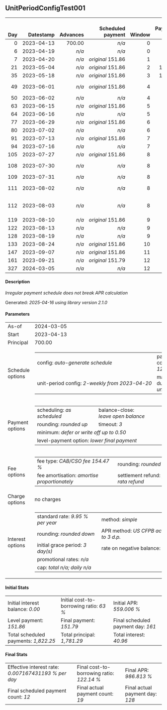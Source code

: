 <h2>UnitPeriodConfigTest001</h2>
<table>
    <thead style="vertical-align: bottom;">
        <th style="text-align: right;">Day</th>
        <th style="text-align: right;">Datestamp</th>
        <th style="text-align: right;">Advances</th>
        <th style="text-align: right;">Scheduled payment</th>
        <th style="text-align: right;">Window</th>
        <th style="text-align: right;">Payment due</th>
        <th style="text-align: right;">Actual payments</th>
        <th style="text-align: right;">Generated payment</th>
        <th style="text-align: right;">Net effect</th>
        <th style="text-align: right;">Payment status</th>
        <th style="text-align: right;">Balance status</th>
        <th style="text-align: right;">Simple interest</th>
        <th style="text-align: right;">New interest</th>
        <th style="text-align: right;">New charges</th>
        <th style="text-align: right;">Principal portion</th>
        <th style="text-align: right;">Fee portion</th>
        <th style="text-align: right;">Interest portion</th>
        <th style="text-align: right;">Charges portion</th>
        <th style="text-align: right;">Fee refund</th>
        <th style="text-align: right;">Principal balance</th>
        <th style="text-align: right;">Fee balance</th>
        <th style="text-align: right;">Interest balance</th>
        <th style="text-align: right;">Charges balance</th>
        <th style="text-align: right;">Settlement figure</th>
        <th style="text-align: right;">Fee refund if&nbsp;settled</th>
    </thead>
    <tr style="text-align: right;">
        <td class="ci00">0</td>
        <td class="ci01" style="white-space: nowrap;">2023-04-13</td>
        <td class="ci02">700.00</td>
        <td class="ci03" style="white-space: nowrap;"><i>n/a<i></td>
        <td class="ci04">0</td>
        <td class="ci05">0.00</td>
        <td class="ci06"><i>n/a</i></td>
        <td class="ci07"><i>n/a</i></td>
        <td class="ci08">0.00</td>
        <td class="ci09"><i>none&nbsp;scheduled</i></td>
        <td class="ci10">open</td>
        <td class="ci13">0.0000</td>
        <td class="ci14">0.0000</td>
        <td class="ci15"><i>n/a</i></td>
        <td class="ci16">0.00</td>
        <td class="ci17">0.00</td>
        <td class="ci18">0.00</td>
        <td class="ci19">0.00</td>
        <td class="ci20">0.00</td>
        <td class="ci21">700.00</td>
        <td class="ci22">1,081.29</td>
        <td class="ci23">0.0000</td>
        <td class="ci24">0.00</td>
        <td class="ci25">1,781.29</td>
        <td class="ci26">1,081.29</td>
    </tr>
    <tr style="text-align: right;">
        <td class="ci00">6</td>
        <td class="ci01" style="white-space: nowrap;">2023-04-19</td>
        <td class="ci02"><i>n/a</i></td>
        <td class="ci03" style="white-space: nowrap;"><i>n/a<i></td>
        <td class="ci04">0</td>
        <td class="ci05">0.00</td>
        <td class="ci06"><i>confirmed</i>&nbsp;172.75</td>
        <td class="ci07"><i>n/a</i></td>
        <td class="ci08">172.75</td>
        <td class="ci09"><i>extra&nbsp;payment</i></td>
        <td class="ci10">open</td>
        <td class="ci13">2.9135</td>
        <td class="ci14">2.9135</td>
        <td class="ci15"><i>n/a</i></td>
        <td class="ci16">66.74</td>
        <td class="ci17">103.10</td>
        <td class="ci18">2.91</td>
        <td class="ci19">0.00</td>
        <td class="ci20">1,041.00</td>
        <td class="ci21">633.26</td>
        <td class="ci22">978.19</td>
        <td class="ci23">0.0000</td>
        <td class="ci24">0.00</td>
        <td class="ci25">570.45</td>
        <td class="ci26">1,041.00</td>
    </tr>
    <tr style="text-align: right;">
        <td class="ci00">7</td>
        <td class="ci01" style="white-space: nowrap;">2023-04-20</td>
        <td class="ci02"><i>n/a</i></td>
        <td class="ci03" style="white-space: nowrap;"><i>original</i> 151.86</td>
        <td class="ci04">1</td>
        <td class="ci05">0.00</td>
        <td class="ci06"><i>n/a</i></td>
        <td class="ci07"><i>n/a</i></td>
        <td class="ci08">0.00</td>
        <td class="ci09"><i>nothing&nbsp;due</i></td>
        <td class="ci10">open</td>
        <td class="ci13">0.4393</td>
        <td class="ci14">0.4393</td>
        <td class="ci15"><i>n/a</i></td>
        <td class="ci16">0.00</td>
        <td class="ci17">0.00</td>
        <td class="ci18">0.00</td>
        <td class="ci19">0.00</td>
        <td class="ci20">1,034.28</td>
        <td class="ci21">633.26</td>
        <td class="ci22">978.19</td>
        <td class="ci23">0.4393</td>
        <td class="ci24">0.00</td>
        <td class="ci25">577.60</td>
        <td class="ci26">1,034.28</td>
    </tr>
    <tr style="text-align: right;">
        <td class="ci00">21</td>
        <td class="ci01" style="white-space: nowrap;">2023-05-04</td>
        <td class="ci02"><i>n/a</i></td>
        <td class="ci03" style="white-space: nowrap;"><i>original</i> 151.86</td>
        <td class="ci04">2</td>
        <td class="ci05">130.97</td>
        <td class="ci06"><i>confirmed</i>&nbsp;172.75</td>
        <td class="ci07"><i>n/a</i></td>
        <td class="ci08">172.75</td>
        <td class="ci09"><i>overpayment</i></td>
        <td class="ci10">open</td>
        <td class="ci13">6.1500</td>
        <td class="ci14">6.1500</td>
        <td class="ci15"><i>n/a</i></td>
        <td class="ci16">65.30</td>
        <td class="ci17">100.87</td>
        <td class="ci18">6.58</td>
        <td class="ci19">0.00</td>
        <td class="ci20">940.26</td>
        <td class="ci21">567.96</td>
        <td class="ci22">877.32</td>
        <td class="ci23">0.0000</td>
        <td class="ci24">0.00</td>
        <td class="ci25">505.02</td>
        <td class="ci26">940.26</td>
    </tr>
    <tr style="text-align: right;">
        <td class="ci00">35</td>
        <td class="ci01" style="white-space: nowrap;">2023-05-18</td>
        <td class="ci02"><i>n/a</i></td>
        <td class="ci03" style="white-space: nowrap;"><i>original</i> 151.86</td>
        <td class="ci04">3</td>
        <td class="ci05">110.08</td>
        <td class="ci06"><i>confirmed</i>&nbsp;172.75</td>
        <td class="ci07"><i>n/a</i></td>
        <td class="ci08">172.75</td>
        <td class="ci09"><i>overpayment</i></td>
        <td class="ci10">open</td>
        <td class="ci13">5.5158</td>
        <td class="ci14">5.5158</td>
        <td class="ci15"><i>n/a</i></td>
        <td class="ci16">65.72</td>
        <td class="ci17">101.52</td>
        <td class="ci18">5.51</td>
        <td class="ci19">0.00</td>
        <td class="ci20">846.23</td>
        <td class="ci21">502.24</td>
        <td class="ci22">775.80</td>
        <td class="ci23">0.0000</td>
        <td class="ci24">0.00</td>
        <td class="ci25">431.81</td>
        <td class="ci26">846.23</td>
    </tr>
    <tr style="text-align: right;">
        <td class="ci00">49</td>
        <td class="ci01" style="white-space: nowrap;">2023-06-01</td>
        <td class="ci02"><i>n/a</i></td>
        <td class="ci03" style="white-space: nowrap;"><i>original</i> 151.86</td>
        <td class="ci04">4</td>
        <td class="ci05">89.19</td>
        <td class="ci06">172.75&nbsp;<i>failed</i><br/>172.75&nbsp;<i>failed</i></td>
        <td class="ci07"><i>n/a</i></td>
        <td class="ci08">0.00</td>
        <td class="ci09"><i>paid&nbsp;later&nbsp;in&nbsp;full</i></td>
        <td class="ci10">open</td>
        <td class="ci13">4.8776</td>
        <td class="ci14">4.8776</td>
        <td class="ci15"><i>n/a</i></td>
        <td class="ci16">0.00</td>
        <td class="ci17">0.00</td>
        <td class="ci18">0.00</td>
        <td class="ci19">0.00</td>
        <td class="ci20">752.21</td>
        <td class="ci21">502.24</td>
        <td class="ci22">775.80</td>
        <td class="ci23">4.8776</td>
        <td class="ci24">0.00</td>
        <td class="ci25">530.70</td>
        <td class="ci26">752.21</td>
    </tr>
    <tr style="text-align: right;">
        <td class="ci00">50</td>
        <td class="ci01" style="white-space: nowrap;">2023-06-02</td>
        <td class="ci02"><i>n/a</i></td>
        <td class="ci03" style="white-space: nowrap;"><i>n/a<i></td>
        <td class="ci04">4</td>
        <td class="ci05">0.00</td>
        <td class="ci06"><i>confirmed</i>&nbsp;172.75</td>
        <td class="ci07"><i>n/a</i></td>
        <td class="ci08">172.75</td>
        <td class="ci09"><i>extra&nbsp;payment</i></td>
        <td class="ci10">open</td>
        <td class="ci13">0.3484</td>
        <td class="ci14">0.3484</td>
        <td class="ci15"><i>n/a</i></td>
        <td class="ci16">65.83</td>
        <td class="ci17">101.70</td>
        <td class="ci18">5.22</td>
        <td class="ci19">0.00</td>
        <td class="ci20">745.49</td>
        <td class="ci21">436.41</td>
        <td class="ci22">674.10</td>
        <td class="ci23">0.0000</td>
        <td class="ci24">0.00</td>
        <td class="ci25">365.02</td>
        <td class="ci26">745.49</td>
    </tr>
    <tr style="text-align: right;">
        <td class="ci00">63</td>
        <td class="ci01" style="white-space: nowrap;">2023-06-15</td>
        <td class="ci02"><i>n/a</i></td>
        <td class="ci03" style="white-space: nowrap;"><i>original</i> 151.86</td>
        <td class="ci04">5</td>
        <td class="ci05">68.30</td>
        <td class="ci06"><i>n/a</i></td>
        <td class="ci07"><i>n/a</i></td>
        <td class="ci08">0.00</td>
        <td class="ci09"><i>paid&nbsp;later&nbsp;in&nbsp;full</i></td>
        <td class="ci10">open</td>
        <td class="ci13">3.9355</td>
        <td class="ci14">3.9355</td>
        <td class="ci15"><i>n/a</i></td>
        <td class="ci16">0.00</td>
        <td class="ci17">0.00</td>
        <td class="ci18">0.00</td>
        <td class="ci19">0.00</td>
        <td class="ci20">658.18</td>
        <td class="ci21">436.41</td>
        <td class="ci22">674.10</td>
        <td class="ci23">3.9355</td>
        <td class="ci24">0.00</td>
        <td class="ci25">456.26</td>
        <td class="ci26">658.18</td>
    </tr>
    <tr style="text-align: right;">
        <td class="ci00">64</td>
        <td class="ci01" style="white-space: nowrap;">2023-06-16</td>
        <td class="ci02"><i>n/a</i></td>
        <td class="ci03" style="white-space: nowrap;"><i>n/a<i></td>
        <td class="ci04">5</td>
        <td class="ci05">0.00</td>
        <td class="ci06"><i>confirmed</i>&nbsp;172.75</td>
        <td class="ci07"><i>n/a</i></td>
        <td class="ci08">172.75</td>
        <td class="ci09"><i>extra&nbsp;payment</i></td>
        <td class="ci10">open</td>
        <td class="ci13">0.3027</td>
        <td class="ci14">0.3027</td>
        <td class="ci15"><i>n/a</i></td>
        <td class="ci16">66.22</td>
        <td class="ci17">102.30</td>
        <td class="ci18">4.23</td>
        <td class="ci19">0.00</td>
        <td class="ci20">651.47</td>
        <td class="ci21">370.19</td>
        <td class="ci22">571.80</td>
        <td class="ci23">0.0000</td>
        <td class="ci24">0.00</td>
        <td class="ci25">290.52</td>
        <td class="ci26">651.47</td>
    </tr>
    <tr style="text-align: right;">
        <td class="ci00">77</td>
        <td class="ci01" style="white-space: nowrap;">2023-06-29</td>
        <td class="ci02"><i>n/a</i></td>
        <td class="ci03" style="white-space: nowrap;"><i>original</i> 151.86</td>
        <td class="ci04">6</td>
        <td class="ci05">47.41</td>
        <td class="ci06"><i>n/a</i></td>
        <td class="ci07"><i>n/a</i></td>
        <td class="ci08">0.00</td>
        <td class="ci09"><i>paid&nbsp;later&nbsp;in&nbsp;full</i></td>
        <td class="ci10">open</td>
        <td class="ci13">3.3383</td>
        <td class="ci14">3.3383</td>
        <td class="ci15"><i>n/a</i></td>
        <td class="ci16">0.00</td>
        <td class="ci17">0.00</td>
        <td class="ci18">0.00</td>
        <td class="ci19">0.00</td>
        <td class="ci20">564.16</td>
        <td class="ci21">370.19</td>
        <td class="ci22">571.80</td>
        <td class="ci23">3.3383</td>
        <td class="ci24">0.00</td>
        <td class="ci25">381.16</td>
        <td class="ci26">564.16</td>
    </tr>
    <tr style="text-align: right;">
        <td class="ci00">80</td>
        <td class="ci01" style="white-space: nowrap;">2023-07-02</td>
        <td class="ci02"><i>n/a</i></td>
        <td class="ci03" style="white-space: nowrap;"><i>n/a<i></td>
        <td class="ci04">6</td>
        <td class="ci05">0.00</td>
        <td class="ci06"><i>confirmed</i>&nbsp;172.75</td>
        <td class="ci07"><i>n/a</i></td>
        <td class="ci08">172.75</td>
        <td class="ci09"><i>extra&nbsp;payment</i></td>
        <td class="ci10">open</td>
        <td class="ci13">0.7704</td>
        <td class="ci14">0.7704</td>
        <td class="ci15"><i>n/a</i></td>
        <td class="ci16">66.27</td>
        <td class="ci17">102.38</td>
        <td class="ci18">4.10</td>
        <td class="ci19">0.00</td>
        <td class="ci20">544.01</td>
        <td class="ci21">303.92</td>
        <td class="ci22">469.42</td>
        <td class="ci23">0.0000</td>
        <td class="ci24">0.00</td>
        <td class="ci25">229.33</td>
        <td class="ci26">544.01</td>
    </tr>
    <tr style="text-align: right;">
        <td class="ci00">91</td>
        <td class="ci01" style="white-space: nowrap;">2023-07-13</td>
        <td class="ci02"><i>n/a</i></td>
        <td class="ci03" style="white-space: nowrap;"><i>original</i> 151.86</td>
        <td class="ci04">7</td>
        <td class="ci05">26.52</td>
        <td class="ci06"><i>n/a</i></td>
        <td class="ci07"><i>n/a</i></td>
        <td class="ci08">0.00</td>
        <td class="ci09"><i>paid&nbsp;later&nbsp;in&nbsp;full</i></td>
        <td class="ci10">open</td>
        <td class="ci13">2.3190</td>
        <td class="ci14">2.3190</td>
        <td class="ci15"><i>n/a</i></td>
        <td class="ci16">0.00</td>
        <td class="ci17">0.00</td>
        <td class="ci18">0.00</td>
        <td class="ci19">0.00</td>
        <td class="ci20">470.13</td>
        <td class="ci21">303.92</td>
        <td class="ci22">469.42</td>
        <td class="ci23">2.3190</td>
        <td class="ci24">0.00</td>
        <td class="ci25">305.52</td>
        <td class="ci26">470.13</td>
    </tr>
    <tr style="text-align: right;">
        <td class="ci00">94</td>
        <td class="ci01" style="white-space: nowrap;">2023-07-16</td>
        <td class="ci02"><i>n/a</i></td>
        <td class="ci03" style="white-space: nowrap;"><i>n/a<i></td>
        <td class="ci04">7</td>
        <td class="ci05">0.00</td>
        <td class="ci06"><i>confirmed</i>&nbsp;174.88</td>
        <td class="ci07"><i>n/a</i></td>
        <td class="ci08">174.88</td>
        <td class="ci09"><i>extra&nbsp;payment</i></td>
        <td class="ci10">open</td>
        <td class="ci13">0.6324</td>
        <td class="ci14">0.6324</td>
        <td class="ci15"><i>n/a</i></td>
        <td class="ci16">67.56</td>
        <td class="ci17">104.37</td>
        <td class="ci18">2.95</td>
        <td class="ci19">0.00</td>
        <td class="ci20">449.98</td>
        <td class="ci21">236.36</td>
        <td class="ci22">365.05</td>
        <td class="ci23">0.0000</td>
        <td class="ci24">0.00</td>
        <td class="ci25">151.43</td>
        <td class="ci26">449.98</td>
    </tr>
    <tr style="text-align: right;">
        <td class="ci00">105</td>
        <td class="ci01" style="white-space: nowrap;">2023-07-27</td>
        <td class="ci02"><i>n/a</i></td>
        <td class="ci03" style="white-space: nowrap;"><i>original</i> 151.86</td>
        <td class="ci04">8</td>
        <td class="ci05">3.50</td>
        <td class="ci06"><i>n/a</i></td>
        <td class="ci07"><i>n/a</i></td>
        <td class="ci08">0.00</td>
        <td class="ci09"><i>paid&nbsp;later&nbsp;in&nbsp;full</i></td>
        <td class="ci10">open</td>
        <td class="ci13">1.8034</td>
        <td class="ci14">1.8034</td>
        <td class="ci15"><i>n/a</i></td>
        <td class="ci16">0.00</td>
        <td class="ci17">0.00</td>
        <td class="ci18">0.00</td>
        <td class="ci19">0.00</td>
        <td class="ci20">376.11</td>
        <td class="ci21">236.36</td>
        <td class="ci22">365.05</td>
        <td class="ci23">1.8034</td>
        <td class="ci24">0.00</td>
        <td class="ci25">227.10</td>
        <td class="ci26">376.11</td>
    </tr>
    <tr style="text-align: right;">
        <td class="ci00">108</td>
        <td class="ci01" style="white-space: nowrap;">2023-07-30</td>
        <td class="ci02"><i>n/a</i></td>
        <td class="ci03" style="white-space: nowrap;"><i>n/a<i></td>
        <td class="ci04">8</td>
        <td class="ci05">0.00</td>
        <td class="ci06">174.88&nbsp;<i>failed</i><br/>174.88&nbsp;<i>failed</i></td>
        <td class="ci07"><i>n/a</i></td>
        <td class="ci08">0.00</td>
        <td class="ci09"><i>nothing&nbsp;due</i></td>
        <td class="ci10">open</td>
        <td class="ci13">0.4918</td>
        <td class="ci14">0.4918</td>
        <td class="ci15"><i>n/a</i></td>
        <td class="ci16">0.00</td>
        <td class="ci17">0.00</td>
        <td class="ci18">0.00</td>
        <td class="ci19">0.00</td>
        <td class="ci20">355.96</td>
        <td class="ci21">236.36</td>
        <td class="ci22">365.05</td>
        <td class="ci23">2.2952</td>
        <td class="ci24">0.00</td>
        <td class="ci25">247.74</td>
        <td class="ci26">355.96</td>
    </tr>
    <tr style="text-align: right;">
        <td class="ci00">109</td>
        <td class="ci01" style="white-space: nowrap;">2023-07-31</td>
        <td class="ci02"><i>n/a</i></td>
        <td class="ci03" style="white-space: nowrap;"><i>n/a<i></td>
        <td class="ci04">8</td>
        <td class="ci05">0.00</td>
        <td class="ci06">174.88&nbsp;<i>failed</i></td>
        <td class="ci07"><i>n/a</i></td>
        <td class="ci08">0.00</td>
        <td class="ci09"><i>nothing&nbsp;due</i></td>
        <td class="ci10">open</td>
        <td class="ci13">0.1639</td>
        <td class="ci14">0.1639</td>
        <td class="ci15"><i>n/a</i></td>
        <td class="ci16">0.00</td>
        <td class="ci17">0.00</td>
        <td class="ci18">0.00</td>
        <td class="ci19">0.00</td>
        <td class="ci20">349.24</td>
        <td class="ci21">236.36</td>
        <td class="ci22">365.05</td>
        <td class="ci23">2.4592</td>
        <td class="ci24">0.00</td>
        <td class="ci25">254.62</td>
        <td class="ci26">349.24</td>
    </tr>
    <tr style="text-align: right;">
        <td class="ci00">111</td>
        <td class="ci01" style="white-space: nowrap;">2023-08-02</td>
        <td class="ci02"><i>n/a</i></td>
        <td class="ci03" style="white-space: nowrap;"><i>n/a<i></td>
        <td class="ci04">8</td>
        <td class="ci05">0.00</td>
        <td class="ci06">177.01&nbsp;<i>failed</i><br/>177.01&nbsp;<i>failed</i></td>
        <td class="ci07"><i>n/a</i></td>
        <td class="ci08">0.00</td>
        <td class="ci09"><i>nothing&nbsp;due</i></td>
        <td class="ci10">open</td>
        <td class="ci13">0.3279</td>
        <td class="ci14">0.3279</td>
        <td class="ci15"><i>n/a</i></td>
        <td class="ci16">0.00</td>
        <td class="ci17">0.00</td>
        <td class="ci18">0.00</td>
        <td class="ci19">0.00</td>
        <td class="ci20">335.81</td>
        <td class="ci21">236.36</td>
        <td class="ci22">365.05</td>
        <td class="ci23">2.7871</td>
        <td class="ci24">0.00</td>
        <td class="ci25">268.38</td>
        <td class="ci26">335.81</td>
    </tr>
    <tr style="text-align: right;">
        <td class="ci00">112</td>
        <td class="ci01" style="white-space: nowrap;">2023-08-03</td>
        <td class="ci02"><i>n/a</i></td>
        <td class="ci03" style="white-space: nowrap;"><i>n/a<i></td>
        <td class="ci04">8</td>
        <td class="ci05">0.00</td>
        <td class="ci06">177.72&nbsp;<i>failed</i><br/>177.72&nbsp;<i>failed</i><br/><i>confirmed</i>&nbsp;177.72</td>
        <td class="ci07"><i>n/a</i></td>
        <td class="ci08">177.72</td>
        <td class="ci09"><i>extra&nbsp;payment</i></td>
        <td class="ci10">open</td>
        <td class="ci13">0.1639</td>
        <td class="ci14">0.1639</td>
        <td class="ci15"><i>n/a</i></td>
        <td class="ci16">68.68</td>
        <td class="ci17">106.09</td>
        <td class="ci18">2.95</td>
        <td class="ci19">0.00</td>
        <td class="ci20">329.09</td>
        <td class="ci21">167.68</td>
        <td class="ci22">258.96</td>
        <td class="ci23">0.0000</td>
        <td class="ci24">0.00</td>
        <td class="ci25">97.55</td>
        <td class="ci26">329.09</td>
    </tr>
    <tr style="text-align: right;">
        <td class="ci00">119</td>
        <td class="ci01" style="white-space: nowrap;">2023-08-10</td>
        <td class="ci02"><i>n/a</i></td>
        <td class="ci03" style="white-space: nowrap;"><i>original</i> 151.86</td>
        <td class="ci04">9</td>
        <td class="ci05">0.00</td>
        <td class="ci06"><i>n/a</i></td>
        <td class="ci07"><i>n/a</i></td>
        <td class="ci08">0.00</td>
        <td class="ci09"><i>nothing&nbsp;due</i></td>
        <td class="ci10">open</td>
        <td class="ci13">0.8141</td>
        <td class="ci14">0.8141</td>
        <td class="ci15"><i>n/a</i></td>
        <td class="ci16">0.00</td>
        <td class="ci17">0.00</td>
        <td class="ci18">0.00</td>
        <td class="ci19">0.00</td>
        <td class="ci20">282.08</td>
        <td class="ci21">167.68</td>
        <td class="ci22">258.96</td>
        <td class="ci23">0.8141</td>
        <td class="ci24">0.00</td>
        <td class="ci25">145.37</td>
        <td class="ci26">282.08</td>
    </tr>
    <tr style="text-align: right;">
        <td class="ci00">122</td>
        <td class="ci01" style="white-space: nowrap;">2023-08-13</td>
        <td class="ci02"><i>n/a</i></td>
        <td class="ci03" style="white-space: nowrap;"><i>n/a<i></td>
        <td class="ci04">9</td>
        <td class="ci05">0.00</td>
        <td class="ci06"><i>confirmed</i>&nbsp;174.88</td>
        <td class="ci07"><i>n/a</i></td>
        <td class="ci08">174.88</td>
        <td class="ci09"><i>extra&nbsp;payment</i></td>
        <td class="ci10">refund&nbsp;due</td>
        <td class="ci13">0.3489</td>
        <td class="ci14">0.3489</td>
        <td class="ci15"><i>n/a</i></td>
        <td class="ci16">173.72</td>
        <td class="ci17">0.00</td>
        <td class="ci18">1.16</td>
        <td class="ci19">0.00</td>
        <td class="ci20">261.93</td>
        <td class="ci21">-6.04</td>
        <td class="ci22">-2.97</td>
        <td class="ci23">0.0000</td>
        <td class="ci24">0.00</td>
        <td class="ci25">-9.01</td>
        <td class="ci26">261.93</td>
    </tr>
    <tr style="text-align: right;">
        <td class="ci00">128</td>
        <td class="ci01" style="white-space: nowrap;">2023-08-19</td>
        <td class="ci02"><i>n/a</i></td>
        <td class="ci03" style="white-space: nowrap;"><i>n/a<i></td>
        <td class="ci04">9</td>
        <td class="ci05">0.00</td>
        <td class="ci06"><i>confirmed</i>&nbsp;235.21</td>
        <td class="ci07"><i>n/a</i></td>
        <td class="ci08">235.21</td>
        <td class="ci09"><i>overpayment</i></td>
        <td class="ci10">refund&nbsp;due</td>
        <td class="ci13">0.0000</td>
        <td class="ci14">0.0000</td>
        <td class="ci15"><i>n/a</i></td>
        <td class="ci16">238.18</td>
        <td class="ci17">-2.97</td>
        <td class="ci18">0.00</td>
        <td class="ci19">0.00</td>
        <td class="ci20">221.64</td>
        <td class="ci21">-244.22</td>
        <td class="ci22">0.00</td>
        <td class="ci23">0.0000</td>
        <td class="ci24">0.00</td>
        <td class="ci25">-465.86</td>
        <td class="ci26">221.64</td>
    </tr>
    <tr style="text-align: right;">
        <td class="ci00">133</td>
        <td class="ci01" style="white-space: nowrap;">2023-08-24</td>
        <td class="ci02"><i>n/a</i></td>
        <td class="ci03" style="white-space: nowrap;"><i>original</i> 151.86</td>
        <td class="ci04">10</td>
        <td class="ci05">0.00</td>
        <td class="ci06"><i>n/a</i></td>
        <td class="ci07"><i>n/a</i></td>
        <td class="ci08">0.00</td>
        <td class="ci09"><i>no&nbsp;longer&nbsp;required</i></td>
        <td class="ci10">refund&nbsp;due</td>
        <td class="ci13">0.0000</td>
        <td class="ci14">0.0000</td>
        <td class="ci15"><i>n/a</i></td>
        <td class="ci16">0.00</td>
        <td class="ci17">0.00</td>
        <td class="ci18">0.00</td>
        <td class="ci19">0.00</td>
        <td class="ci20">188.06</td>
        <td class="ci21">-244.22</td>
        <td class="ci22">0.00</td>
        <td class="ci23">0.0000</td>
        <td class="ci24">0.00</td>
        <td class="ci25">-432.28</td>
        <td class="ci26">0.00</td>
    </tr>
    <tr style="text-align: right;">
        <td class="ci00">147</td>
        <td class="ci01" style="white-space: nowrap;">2023-09-07</td>
        <td class="ci02"><i>n/a</i></td>
        <td class="ci03" style="white-space: nowrap;"><i>original</i> 151.86</td>
        <td class="ci04">11</td>
        <td class="ci05">0.00</td>
        <td class="ci06"><i>n/a</i></td>
        <td class="ci07"><i>n/a</i></td>
        <td class="ci08">0.00</td>
        <td class="ci09"><i>no&nbsp;longer&nbsp;required</i></td>
        <td class="ci10">refund&nbsp;due</td>
        <td class="ci13">0.0000</td>
        <td class="ci14">0.0000</td>
        <td class="ci15"><i>n/a</i></td>
        <td class="ci16">0.00</td>
        <td class="ci17">0.00</td>
        <td class="ci18">0.00</td>
        <td class="ci19">0.00</td>
        <td class="ci20">94.03</td>
        <td class="ci21">-244.22</td>
        <td class="ci22">0.00</td>
        <td class="ci23">0.0000</td>
        <td class="ci24">0.00</td>
        <td class="ci25">-338.25</td>
        <td class="ci26">0.00</td>
    </tr>
    <tr style="text-align: right;">
        <td class="ci00">161</td>
        <td class="ci01" style="white-space: nowrap;">2023-09-21</td>
        <td class="ci02"><i>n/a</i></td>
        <td class="ci03" style="white-space: nowrap;"><i>original</i> 151.79</td>
        <td class="ci04">12</td>
        <td class="ci05">0.00</td>
        <td class="ci06"><i>n/a</i></td>
        <td class="ci07"><i>n/a</i></td>
        <td class="ci08">0.00</td>
        <td class="ci09"><i>no&nbsp;longer&nbsp;required</i></td>
        <td class="ci10">refund&nbsp;due</td>
        <td class="ci13">0.0000</td>
        <td class="ci14">0.0000</td>
        <td class="ci15"><i>n/a</i></td>
        <td class="ci16">0.00</td>
        <td class="ci17">0.00</td>
        <td class="ci18">0.00</td>
        <td class="ci19">0.00</td>
        <td class="ci20">0.00</td>
        <td class="ci21">-244.22</td>
        <td class="ci22">0.00</td>
        <td class="ci23">0.0000</td>
        <td class="ci24">0.00</td>
        <td class="ci25">-244.22</td>
        <td class="ci26">0.00</td>
    </tr>
    <tr style="text-align: right;">
        <td class="ci00">327</td>
        <td class="ci01" style="white-space: nowrap;">2024-03-05</td>
        <td class="ci02"><i>n/a</i></td>
        <td class="ci03" style="white-space: nowrap;"><i>n/a<i></td>
        <td class="ci04">12</td>
        <td class="ci05">0.00</td>
        <td class="ci06"><i>n/a</i></td>
        <td class="ci07">-244.22</td>
        <td class="ci08">-244.22</td>
        <td class="ci09"><i>generated</i></td>
        <td class="ci10">closed</td>
        <td class="ci13">0.0000</td>
        <td class="ci14">0.0000</td>
        <td class="ci15"><i>n/a</i></td>
        <td class="ci16">-244.22</td>
        <td class="ci17">0.00</td>
        <td class="ci18">0.00</td>
        <td class="ci19">0.00</td>
        <td class="ci20">0.00</td>
        <td class="ci21">0.00</td>
        <td class="ci22">0.00</td>
        <td class="ci23">0.0000</td>
        <td class="ci24">0.00</td>
        <td class="ci25">-244.22</td>
        <td class="ci26">0.00</td>
    </tr>
</table>

<h4>Description</h4>
<p><i>Irregular payment schedule does not break APR calculation</i></p>
<p>Generated: <i>2025-04-16 using library version 2.1.0</i></p>
<h4>Parameters</h4>
<table>
    <tr>
        <td>As-of</td>
        <td>2024-03-05</td>
    </tr>
    <tr>
        <td>Start</td>
        <td>2023-04-13</td>
    </tr>
    <tr>
        <td>Principal</td>
        <td>700.00</td>
    </tr>
    <tr>
        <td>Schedule options</td>
        <td>
            <table>
                <tr>
                    <td>config: <i>auto-generate schedule</i></td>
                    <td>payment count: <i>12</i></td>
                </tr>
                <tr>
                    <td style="white-space: nowrap;">unit-period config: <i>2-weekly from 2023-04-20</i></td>
                    <td>max duration: <i>unlimited</i></td>
                </tr>
            </table>
        </td>
    </tr>
    <tr>
        <td>Payment options</td>
        <td>
            <table>
                <tr>
                    <td>scheduling: <i>as scheduled</i></td>
                    <td>balance-close: <i>leave&nbsp;open&nbsp;balance</i></td>
                </tr>
                <tr>
                    <td>rounding: <i>rounded up</i></td>
                    <td>timeout: <i>3</i></td>
                </tr>
                <tr>
                    <td colspan='2'>minimum: <i>defer&nbsp;or&nbsp;write&nbsp;off&nbsp;up&nbsp;to&nbsp;0.50</i></td>
                </tr>
                <tr>
                    <td colspan='2'>level-payment option: <i>lower&nbsp;final&nbsp;payment</i></td>
                </tr>
            </table>
        </td>
    </tr>
    <tr>
        <td>Fee options</td>
        <td>
            <table>
                <tr>
                    <td>fee type: <i><i>CAB/CSO fee</i> 154.47 %</i></td>
                    <td>rounding: <i>rounded down</i></td>
                </tr>
                <tr>
                    <td>fee amortisation: <i>amortise proportionately</i></td>
                    <td>settlement refund: <i>pro-rata refund</i></td>
                </tr>
            </table>
        </td>
    </tr>
    <tr>
        <td>Charge options</td>
        <td>no charges
        </td>
    </tr>
    <tr>
        <td>Interest options</td>
        <td>
            <table>
                <tr>
                    <td>standard rate: <i>9.95 % per year</i></td>
                    <td>method: <i>simple</i></td>
                </tr>
                <tr>
                    <td>rounding: <i>rounded down</i></td>
                    <td>APR method: <i>US CFPB actuarial to 3 d.p.</i></td>
                </tr>
                <tr>
                    <td>initial grace period: <i>3 day(s)</i></td>
                    <td>rate on negative balance: <i>zero</i></td>
                </tr>
                <tr>
                    <td colspan="2">promotional rates: <i><i>n/a</i></i></td>
                </tr>
                <tr>
                    <td colspan="2">cap: <i>total <i>n/a</i>; daily <i>n/a</i></td>
                </tr>
            </table>
        </td>
    </tr>
</table>
<h4>Initial Stats</h4>
<table>
    <tr>
        <td>Initial interest balance: <i>0.00</i></td>
        <td>Initial cost-to-borrowing ratio: <i>63 %</i></td>
        <td>Initial APR: <i>559.006 %</i></td>
    </tr>
    <tr>
        <td>Level payment: <i>151.86</i></td>
        <td>Final payment: <i>151.79</i></td>
        <td>Final scheduled payment day: <i>161</i></td>
    </tr>
    <tr>
        <td>Total scheduled payments: <i>1,822.25</i></td>
        <td>Total principal: <i>1,781.29</i></td>
        <td>Total interest: <i>40.96</i></td>
    </tr>
</table>

<h4>Final Stats</h4>
<table>
    <tr>
        <td>Effective interest rate: <i>0.007167431193 % per day</i></td>
        <td>Final cost-to-borrowing ratio: <i>122.14 %</i></td>
        <td>Final APR: <i>986.813 %</i></td>
    </tr>
    <tr>
        <td>Final scheduled payment count: <i>12</i></td>
        <td>Final actual payment count: <i>19</i></td>
        <td>Final actual payment day: <i>128</i></td>
    </tr>
</table>
